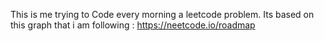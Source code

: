 This is me trying to Code every morning a leetcode problem.
Its based on this graph that i am following :
https://neetcode.io/roadmap
